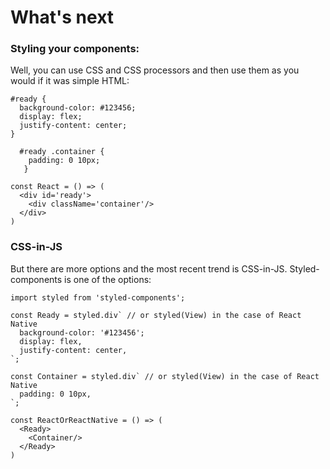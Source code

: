 # What's next

### Styling your components:

Well, you can use CSS and CSS processors and then use them as you would if it was simple HTML:

```text
#ready {
  background-color: #123456;
  display: flex;
  justify-content: center;
}
  
  #ready .container {
    padding: 0 10px; 
   }
```

```text
const React = () => (
  <div id='ready'>
    <div className='container'/>
  </div>    
)
```

### CSS-in-JS

But there are more options and the most recent trend is CSS-in-JS. Styled-components is one of the options:

```text
import styled from 'styled-components';

const Ready = styled.div` // or styled(View) in the case of React Native
  background-color: '#123456';
  display: flex,
  justify-content: center,
`;

const Container = styled.div` // or styled(View) in the case of React Native
  padding: 0 10px,
`;

const ReactOrReactNative = () => (
  <Ready>
    <Container/>
  </Ready>    
)
```



